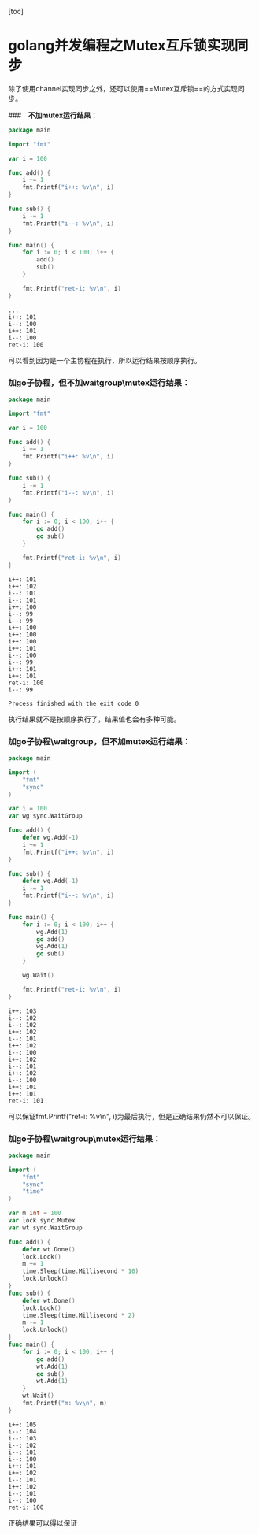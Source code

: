 [toc]

# golang并发编程之Mutex互斥锁实现同步

除了使用channel实现同步之外，还可以使用==Mutex互斥锁==的方式实现同步。

###　**不加mutex运行结果：**

```go
package main

import "fmt"

var i = 100

func add() {
	i += 1
	fmt.Printf("i++: %v\n", i)
}

func sub() {
	i -= 1
	fmt.Printf("i--: %v\n", i)
}

func main() {
	for i := 0; i < 100; i++ {
		add()
		sub()
	}

	fmt.Printf("ret-i: %v\n", i)
}

```

```
...
i++: 101
i--: 100
i++: 101
i--: 100
ret-i: 100
```

可以看到因为是一个主协程在执行，所以运行结果按顺序执行。



### **加go子协程，但不加waitgroup\mutex运行结果：**

```go
package main

import "fmt"

var i = 100

func add() {
	i += 1
	fmt.Printf("i++: %v\n", i)
}

func sub() {
	i -= 1
	fmt.Printf("i--: %v\n", i)
}

func main() {
	for i := 0; i < 100; i++ {
		go add()
		go sub()
	}

	fmt.Printf("ret-i: %v\n", i)
}

```

```
i++: 101
i++: 102
i--: 101
i--: 101
i++: 100
i--: 99
i--: 99
i++: 100
i++: 100
i++: 100
i++: 101
i--: 100
i--: 99
i++: 101
i++: 101
ret-i: 100
i--: 99

Process finished with the exit code 0

```

执行结果就不是按顺序执行了，结果值也会有多种可能。



### 加go子协程\waitgroup，但不加mutex运行结果：

```go
package main

import (
	"fmt"
	"sync"
)

var i = 100
var wg sync.WaitGroup

func add() {
	defer wg.Add(-1)
	i += 1
	fmt.Printf("i++: %v\n", i)
}

func sub() {
	defer wg.Add(-1)
	i -= 1
	fmt.Printf("i--: %v\n", i)
}

func main() {
	for i := 0; i < 100; i++ {
		wg.Add(1)
		go add()
		wg.Add(1)
		go sub()
	}

	wg.Wait()

	fmt.Printf("ret-i: %v\n", i)
}

```

```
i++: 103
i--: 102
i--: 102
i++: 102
i--: 101
i++: 102
i--: 100
i++: 102
i--: 101
i++: 102
i--: 100
i++: 101
i++: 101
ret-i: 101
```

可以保证fmt.Printf("ret-i: %v\n", i)为最后执行，但是正确结果仍然不可以保证。



### 加go子协程\waitgroup\mutex运行结果：

```go
package main

import (
	"fmt"
	"sync"
	"time"
)

var m int = 100
var lock sync.Mutex
var wt sync.WaitGroup

func add() {
	defer wt.Done()
	lock.Lock()
	m += 1
	time.Sleep(time.Millisecond * 10)
	lock.Unlock()
}
func sub() {
	defer wt.Done()
	lock.Lock()
	time.Sleep(time.Millisecond * 2)
	m -= 1
	lock.Unlock()
}
func main() {
	for i := 0; i < 100; i++ {
		go add()
		wt.Add(1)
		go sub()
		wt.Add(1)
	}
	wt.Wait()
	fmt.Printf("m: %v\n", m)
}

```

```
i++: 105
i--: 104
i--: 103
i--: 102
i--: 101
i--: 100
i++: 101
i++: 102
i--: 101
i++: 102
i--: 101
i--: 100
ret-i: 100
```

正确结果可以得以保证